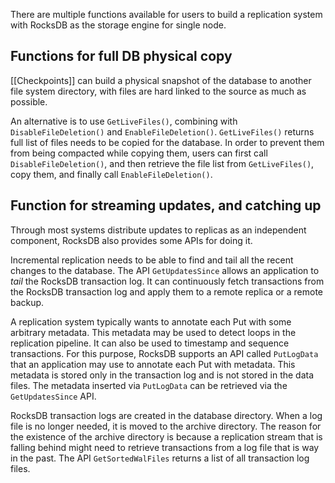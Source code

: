 There are multiple functions available for users to build a replication system with RocksDB as the storage engine for single node.

## Functions for full DB physical copy
[[Checkpoints]] can build a physical snapshot of the database to another file system directory, with files are hard linked to the source as much as possible.

An alternative is to use `GetLiveFiles()`, combining with `DisableFileDeletion()` and `EnableFileDeletion()`. `GetLiveFiles()` returns full list of files needs to be copied for the database. In order to prevent them from being compacted while copying them, users can first call `DisableFileDeletion()`, and then retrieve the file list from `GetLiveFiles()`, copy them, and finally call `EnableFileDeletion()`.

## Function for streaming updates, and catching up
Through most systems distribute updates to replicas as an independent component, RocksDB also provides some APIs for doing it.

Incremental replication needs to be able to find and tail all the recent changes to the database. The API `GetUpdatesSince` allows an application to _tail_ the RocksDB transaction log. It can continuously fetch transactions from the RocksDB transaction log and apply them to a remote replica or a remote backup.

A replication system typically wants to annotate each Put with some arbitrary metadata. This metadata may be used to detect loops in the replication pipeline. It can also be used to timestamp and sequence transactions. For this purpose, RocksDB supports an API called `PutLogData` that an application may use to annotate each Put with metadata. This metadata is stored only in the transaction log and is not stored in the data files. The metadata inserted via `PutLogData` can be retrieved via the `GetUpdatesSince` API.

RocksDB transaction logs are created in the database directory. When a log file is no longer needed, it is moved to the archive directory. The reason for the existence of the archive directory is because a replication stream that is falling behind might need to retrieve transactions from a log file that is way in the past. The API `GetSortedWalFiles` returns a list of all transaction log files.
